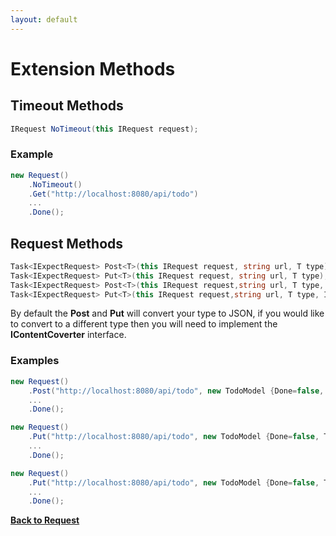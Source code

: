 ```yaml
---
layout: default
---
```


# Extension Methods

## Timeout Methods

``` csharp
IRequest NoTimeout(this IRequest request);
```

### Example

``` csharp
new Request()
    .NoTimeout()
    .Get("http://localhost:8080/api/todo")
    ...
    .Done();
```

## Request Methods

``` csharp
Task<IExpectRequest> Post<T>(this IRequest request, string url, T type);
Task<IExpectRequest> Put<T>(this IRequest request, string url, T type);
Task<IExpectRequest> Post<T>(this IRequest request,string url, T type, IContentConverter<T> converter);
Task<IExpectRequest> Put<T>(this IRequest request,string url, T type, IContentConverter<T> converter);
```

By default the **Post** and **Put** will convert your type to JSON, if you would like to convert to a different type then you will need to implement the **IContentCoverter<T>** interface. 

### Examples

``` csharp
new Request()
    .Post("http://localhost:8080/api/todo", new TodoModel {Done=false, Title="Walk the dog."})
    ...
    .Done();

new Request()
    .Put("http://localhost:8080/api/todo", new TodoModel {Done=false, Title="Walk the dog."})
    ...
    .Done();

new Request()
    .Put("http://localhost:8080/api/todo", new TodoModel {Done=false, Title="Walk the dog."}, new XmlContentConventer<TodoModel>())
    ...
    .Done();
```

**[Back to Request](/api/request/request.html)**

